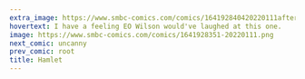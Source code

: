 ```yaml
---
extra_image: https://www.smbc-comics.com/comics/164192840420220111after.png
hovertext: I have a feeling EO Wilson would've laughed at this one.
image: https://www.smbc-comics.com/comics/1641928351-20220111.png
next_comic: uncanny
prev_comic: root
title: Hamlet
---
```


